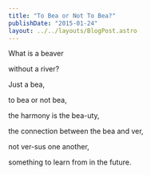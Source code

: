```yaml
---
title: "To Bea or Not To Bea?"
publishDate: "2015-01-24"
layout: ../../layouts/BlogPost.astro
---
```


What is a beaver

without a river?

Just a bea,

to bea or not bea,

the harmony is the bea-uty,

the connection between the bea and ver,

not ver-sus one another,

something to learn from in the future.
